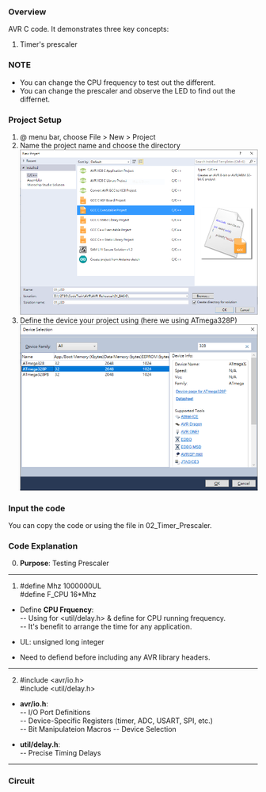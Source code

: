 ### Overview
AVR C code.
It demonstrates three key concepts:  
1. Timer's prescaler

### NOTE
- You can change the CPU frequency to test out the different.
- You can change the prescaler and observe the LED to find out the differnet.

### Project Setup
1. @ menu bar, choose File > New > Project
2. Name the project name and choose the directory   
![Name Project](Create_Project.PNG)
3. Define the device your project using (here we using ATmega328P)
![Device Select](Device_Select.PNG)

### Input the code
You can copy the code or using the file in 02_Timer_Prescaler.

### Code Explanation
0. **Purpose**: Testing Prescaler

---
1.  #define Mhz 1000000UL  
    #define F_CPU 16*Mhz

- Define **CPU Frquency**:  
-- Using for <util/delay.h> & define for CPU running frequency.   
-- It's benefit to arrange the time for any application.

- UL: unsigned long integer
- Need to defiend before including any AVR library headers.

---
2.  #include <avr/io.h>  
    #include <util/delay.h>

- **avr/io.h**:   
-- I/O Port Definitions  
-- Device-Specific Registers (timer, ADC, USART, SPI, etc.)  
-- Bit Manipulateion Macros
-- Device Selection

- **util/delay.h**:  
-- Precise Timing Delays

---

### Circuit